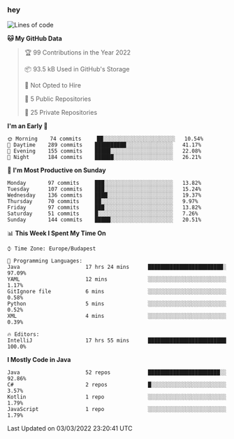 ### hey

<!--START_SECTION:waka-->
![Lines of code](https://img.shields.io/badge/From%20Hello%20World%20I%27ve%20Written-446%20Thousand%20lines%20of%20code-blue)

**🐱 My GitHub Data** 

> 🏆 99 Contributions in the Year 2022
 > 
> 📦 93.5 kB Used in GitHub's Storage 
 > 
> 🚫 Not Opted to Hire
 > 
> 📜 5 Public Repositories 
 > 
> 🔑 25 Private Repositories  
 > 
**I'm an Early 🐤** 

```text
🌞 Morning    74 commits     ██░░░░░░░░░░░░░░░░░░░░░░░   10.54% 
🌆 Daytime    289 commits    ██████████░░░░░░░░░░░░░░░   41.17% 
🌃 Evening    155 commits    █████░░░░░░░░░░░░░░░░░░░░   22.08% 
🌙 Night      184 commits    ██████░░░░░░░░░░░░░░░░░░░   26.21%

```
📅 **I'm Most Productive on Sunday** 

```text
Monday       97 commits     ███░░░░░░░░░░░░░░░░░░░░░░   13.82% 
Tuesday      107 commits    ███░░░░░░░░░░░░░░░░░░░░░░   15.24% 
Wednesday    136 commits    ████░░░░░░░░░░░░░░░░░░░░░   19.37% 
Thursday     70 commits     ██░░░░░░░░░░░░░░░░░░░░░░░   9.97% 
Friday       97 commits     ███░░░░░░░░░░░░░░░░░░░░░░   13.82% 
Saturday     51 commits     █░░░░░░░░░░░░░░░░░░░░░░░░   7.26% 
Sunday       144 commits    █████░░░░░░░░░░░░░░░░░░░░   20.51%

```


📊 **This Week I Spent My Time On** 

```text
⌚︎ Time Zone: Europe/Budapest

💬 Programming Languages: 
Java                     17 hrs 24 mins      ████████████████████████░   97.09% 
YAML                     12 mins             ░░░░░░░░░░░░░░░░░░░░░░░░░   1.17% 
GitIgnore file           6 mins              ░░░░░░░░░░░░░░░░░░░░░░░░░   0.58% 
Python                   5 mins              ░░░░░░░░░░░░░░░░░░░░░░░░░   0.52% 
XML                      4 mins              ░░░░░░░░░░░░░░░░░░░░░░░░░   0.39%

🔥 Editors: 
IntelliJ                 17 hrs 55 mins      █████████████████████████   100.0%

```

**I Mostly Code in Java** 

```text
Java                     52 repos            ███████████████████████░░   92.86% 
C#                       2 repos             █░░░░░░░░░░░░░░░░░░░░░░░░   3.57% 
Kotlin                   1 repo              ░░░░░░░░░░░░░░░░░░░░░░░░░   1.79% 
JavaScript               1 repo              ░░░░░░░░░░░░░░░░░░░░░░░░░   1.79%

```



 Last Updated on 03/03/2022 23:20:41 UTC
<!--END_SECTION:waka-->
